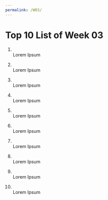 ```yaml
---
permalink: /W03/
---
```


# Top 10 List of Week 03

1. []()  
    Lorem Ipsum

2. []()  
    Lorem Ipsum
	
3. []()  
    Lorem Ipsum

4. []()  
    Lorem Ipsum

5. []()  
    Lorem Ipsum

6. []()  
    Lorem Ipsum

7. []()  
    Lorem Ipsum

8. []()  
    Lorem Ipsum

9. []()  
    Lorem Ipsum

10. []()  
    Lorem Ipsum
